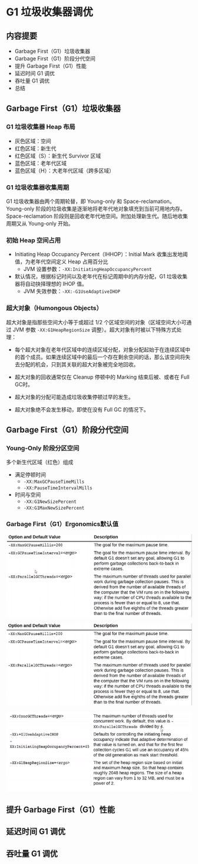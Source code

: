 # G1 垃圾收集器调优

## 内容提要

* Garbage First（G1）垃圾收集器
* Garbage First（G1）阶段分代空间
* 提升 Garbage First（G1）性能
* 延迟时间 G1 调优
* 吞吐量 G1 调优
* 总结



## Garbage First（G1）垃圾收集器

### G1 垃圾收集器 Heap 布局

* 灰色区域：空间
* 红色区域：新生代
* 红色区域（S）：新生代 Survivor 区域
* 蓝色区域：老年代区域
* 蓝色区域（H）：大老年代区域（跨多区域）

### G1 垃圾收集器收集周期

G1 垃圾收集器由两个周期轮替，即 Young-only 和 Space-reclamation。Young-only 阶段的垃圾收集是逐渐地将老年代地对象填充到当前可用地内存。Space-reclamation 阶段则是回收老年代地空间。附加处理新生代。随后地收集周期又从 Young-only 开始。

### 初始 Heap 空间占用

* Initiating Heap Occupancy Percent（IHHOP）：Initial Mark 收集出发地阈值，为老年代空间定义 Heap 占用百分比
  * JVM 设置参数：`-XX:InitiatingHeapOccupancyPercent` 
* 默认情况，根据标记时间以及老年代在标记周期中的内存分配，G1 垃圾收集器将自动抉择理想的 IHOP 值。
  * JVM 失效参数：`-XX:-G1UseAdaptiveIHOP` 

### 超大对象（Humongous Objects）

超大对象是指那些空间大小等于或超过 1/2 个区域空间的对象（区域空间大小可通过 JVM 参数 `-XX:G1HeapRegionSize` 调整）。超大对象有时被以下特殊方式处理：

* 每个超大对象在老年代区域中的连续区域分配，对象分配起始于在连续区域中的首个成员。如果连续区域中的最后一个存在剩余空间的话，那么该空间将失去分配的机会，只到其关联的超大对象被完全地回收。
* 超大对象的回收通常仅在 Cleanup 停顿中的 Marking 结束后被、或者在 Full GC时。

* 超大对象的分配可能造成垃圾收集停顿过早的发生。
* 超大对象绝不会发生移动，即使在没有 Full GC 的情况下。



## Garbage First（G1）阶段分代空间

### Young-Only 阶段分区空间

多个新生代区域（红色）组成

* 满足停顿时间
  * `-XX:MaxGCPauseTimeMills`
  * `-XX:PauseTimeIntervalMills` 
* 时间与空间
  * `-XX:G1NewSizePercent`
  * `-XX:G1MaxNewSizePercent`

### Garbage First（G1）Ergonomics默认值

![](https://raw.githubusercontent.com/jinminer/docs/master/java-base/deep-in-java/stage-6-java-garbage-collection-tuning/part-2-cenozoic-garbage-collector-tuning/0.0-g1-ergonomics.png)

![](https://raw.githubusercontent.com/jinminer/docs/master/java-base/deep-in-java/stage-6-java-garbage-collection-tuning/part-2-cenozoic-garbage-collector-tuning/1.0-g1-ergonomics.png)

![](https://raw.githubusercontent.com/jinminer/docs/master/java-base/deep-in-java/stage-6-java-garbage-collection-tuning/part-2-cenozoic-garbage-collector-tuning/1.1-g1-ergonomics.png)



## 提升 Garbage First（G1）性能



## 延迟时间 G1 调优





## 吞吐量 G1 调优







































































